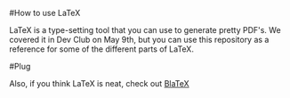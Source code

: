 #How to use LaTeX

LaTeX is a type-setting tool that you can use to generate pretty PDF's. We covered it in Dev Club on May 9th, but you can use this repository as a reference for some of the different parts of LaTeX. 

#Plug

Also, if you think LaTeX is neat, check out [BlaTeX](https://github.com/2016rshah/BlaTeX) 